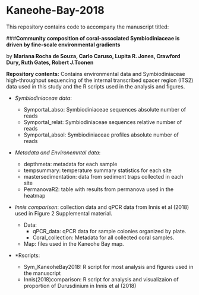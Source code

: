 # Kaneohe-Bay-2018
This repository contains code to accompany the manuscript titled:

###**Community composition of coral-associated Symbiodiniaceae is driven by fine-scale environmental gradients**

by **Mariana Rocha de Souza, Carlo Caruso, Lupita R. Jones, Crawford Dury, Ruth Gates, Robert J.Toonen**

**Repository contents:**
Contains environmental data and Symbiodiniaceae high-throughput sequencing of the internal transcribed spacer region (ITS2) data used in this study and the R scripts used in the analysis and figures. 

* *Symbiodiniaceae data*:
     * Symportal_abso: Symbiodiniaceae sequences absolute number of reads
     * Symportal_relat: Symbiodiniaceae sequences relative number of reads
     * Symportal_absol: Symbiodiniaceae profiles absolute number of reads
     
* *Metadata and Environemntal data*: 
     * depthmeta: metadata for each sample
     * tempsummary: temperature summary statistics for each site
     * mastersedimentation: data from sediment traps collected in each site
     * PermanovaR2: table with results from permanova used in the heatmap
     
* *Innis comparison*: collection data and qPCR data from Innis et al (2018) used in Figure 2 Supplemental material. 
     * Data: 
        * qPCR_data: qPCR data for sample colonies organized by plate. 
        * Coral_collection: Metadata for all collected coral samples.
     * Map: files used in the Kaneohe Bay map.

* *Rscripts:
     * Sym_KaneoheBay2018: R script for most analysis and figures used in the manuscript
     * Innis(2018)comparison: R script for analysis and visualizaion of proportion of Durusdinium in Innis et al (2018)
     




